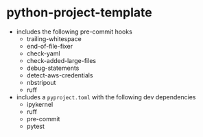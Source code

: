 # python-project-template
* includes the following pre-commit hooks
    - trailing-whitespace
    - end-of-file-fixer
    - check-yaml
    - check-added-large-files
    - debug-statements
    - detect-aws-credentials
    - nbstripout
    - ruff
* includes a `pyproject.toml` with the following dev dependencies
    - ipykernel
    - ruff
    - pre-commit
    - pytest